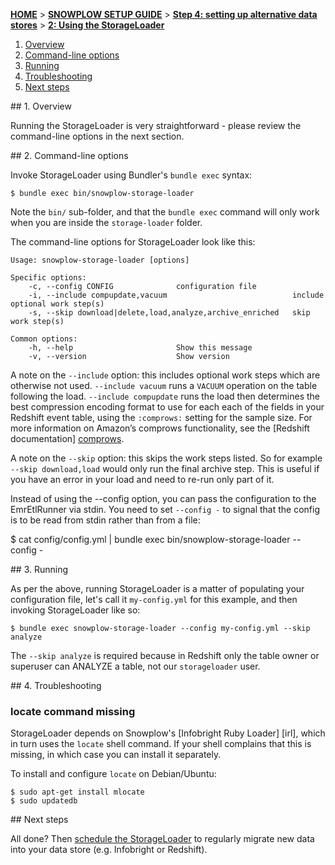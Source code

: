 [**HOME**](Home) > [**SNOWPLOW SETUP GUIDE**](Setting-up-Snowplow) > [**Step 4: setting up alternative data stores**](Setting-up-alternative-data-stores) > [**2: Using the StorageLoader**](2-Using-the-StorageLoader)

1. [Overview](#usage-overview)
2. [Command-line options](#cli-options)
3. [Running](#running)
4. [Troubleshooting](#troubleshooting)
5. [Next steps](#next-steps)

<a name="usage-overview"/>
## 1. Overview

Running the StorageLoader is very straightforward - please review the
command-line options in the next section. 

<a name="cli-options"/>
## 2. Command-line options

Invoke StorageLoader using Bundler's `bundle exec` syntax:

    $ bundle exec bin/snowplow-storage-loader
    
Note the `bin/` sub-folder, and that the `bundle exec` command will
only work when you are inside the `storage-loader` folder.

The command-line options for StorageLoader look like this:

    Usage: snowplow-storage-loader [options]

    Specific options:
        -c, --config CONFIG              configuration file
        -i, --include compupdate,vacuum                            include optional work step(s)
        -s, --skip download|delete,load,analyze,archive_enriched   skip work step(s)

    Common options:
        -h, --help                       Show this message
        -v, --version                    Show version

A note on the `--include` option: this includes optional work steps
which are otherwise not used. `--include vacuum` runs a `VACUUM`
operation on the table following the load. `--include compupdate` runs
the load then determines the best compression encoding format to use for
each each of the fields in your Redshift event table, using the `:comprows:`
setting for the sample size. For more information on Amazon’s comprows
functionality, see the [Redshift documentation] [comprows].

A note on the `--skip` option: this skips the work steps listed. So
for example `--skip download,load` would only run the final archive
step. This is useful if you have an error in your load and need to
re-run only part of it.

Instead of using the --config option, you can pass the configuration to the EmrEtlRunner via stdin. You need to set `--config -` to signal that the config is to be read from stdin rather than from a file:

  $ cat config/config.yml | bundle exec bin/snowplow-storage-loader --config -

<a name="running"/>
## 3. Running

As per the above, running StorageLoader is a matter of populating
your configuration file, let's call it `my-config.yml` for this
example, and then invoking StorageLoader like so: 

    $ bundle exec snowplow-storage-loader --config my-config.yml --skip analyze

The `--skip analyze` is required because in Redshift only the table owner or superuser can ANALYZE a table, not our `storageloader` user.

<a name="troubleshooting" />
## 4. Troubleshooting

### locate command missing

StorageLoader depends on Snowplow's [Infobright Ruby Loader] [irl],
which in turn uses the `locate` shell command. If your shell complains
that this is missing, in which case you can install it separately.

To install and configure `locate` on Debian/Ubuntu:

    $ sudo apt-get install mlocate
    $ sudo updatedb

<a name="next-steps" />
## Next steps

All done? Then [schedule the StorageLoader](3-Scheduling-the-StorageLoader) to regularly migrate new data into your data store (e.g. Infobright or Redshift).

[comprows]: http://docs.aws.amazon.com/redshift/latest/dg/r_COPY.html